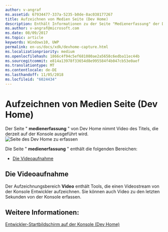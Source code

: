 ```yaml
---
author: v-angraf
ms.assetid: 67934477-337a-5235-b0de-8ac038177267
title: Aufzeichnen von Medien Seite (Dev Home)
description: Enthält Informationen zu der Seite "Medienerfassung" der Dev Home-app für Xbox One.
ms.author: v-angraf@microsoft.com
ms.date: 08/09/2017
ms.topic: article
keywords: Windows10, UWP
permalink: en-us/docs/xdk/devhome-capture.html
ms.localizationpriority: medium
ms.openlocfilehash: 1866c4f94c5ef681080ae2a5658c6edba11ec44b
ms.sourcegitcommit: e814a13978f33654d8e995584f4b047cb53e0aef
ms.translationtype: MT
ms.contentlocale: de-DE
ms.lasthandoff: 11/05/2018
ms.locfileid: "6024434"
---
```

# <a name="media-capture-page-dev-home"></a>Aufzeichnen von Medien Seite (Dev Home)
   
  
Der Seite " **medienerfassung** " von Dev Home nimmt Video des Titels, die derzeit auf der Konsole ausgeführt wird.   
 ![Seite des Dev Home zu erfassen](images/devhome_capture.png)   
  
Die Seite " **medienerfassung** " enthält die folgenden Bereichen:   
 
   *  [Die Videoaufnahme](#ID4EHB)  

 
<a id="ID4EHB"></a>

   

## <a name="video-capture"></a>Die Videoaufnahme  
   
  
Der Aufzeichnungsbereich **Video** enthält Tools, die einen Videostream von der Konsole Entwickler aufzeichnen. Sie können auch Video zu den letzten Sekunden von der Konsole erfassen.   
  
<a id="ID4ERB"></a>

   

## <a name="see-also"></a>Weitere Informationen:  
 [Entwickler-Startbildschirm auf der Konsole (Dev Home)](dev-home.md)

  